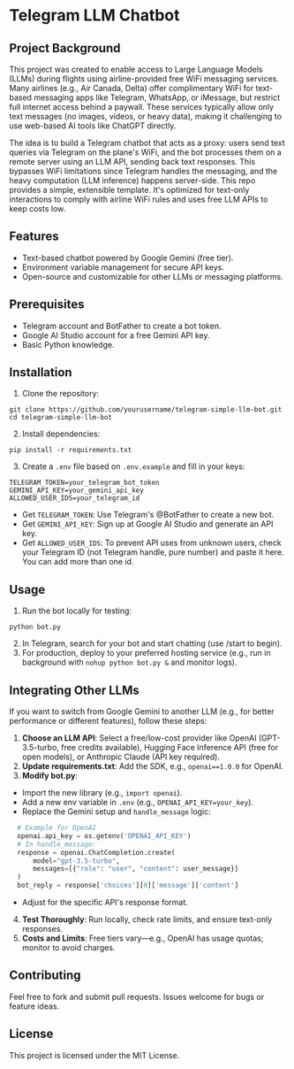 # Telegram LLM Chatbot

## Project Background

This project was created to enable access to Large Language Models (LLMs) during flights using airline-provided free WiFi messaging services. Many airlines (e.g., Air Canada, Delta) offer complimentary WiFi for text-based messaging apps like Telegram, WhatsApp, or iMessage, but restrict full internet access behind a paywall. These services typically allow only text messages (no images, videos, or heavy data), making it challenging to use web-based AI tools like ChatGPT directly.

The idea is to build a Telegram chatbot that acts as a proxy: users send text queries via Telegram on the plane's WiFi, and the bot processes them on a remote server using an LLM API, sending back text responses. This bypasses WiFi limitations since Telegram handles the messaging, and the heavy computation (LLM inference) happens server-side. This repo provides a simple, extensible template. It's optimized for text-only interactions to comply with airline WiFi rules and uses free LLM APIs to keep costs low.

## Features
- Text-based chatbot powered by Google Gemini (free tier).
- Environment variable management for secure API keys.
- Open-source and customizable for other LLMs or messaging platforms.

## Prerequisites
- Telegram account and BotFather to create a bot token.
- Google AI Studio account for a free Gemini API key[](https://aistudio.google.com/).
- Basic Python knowledge.

## Installation
1. Clone the repository:
```
git clone https://github.com/yourusername/telegram-simple-llm-bot.git
cd telegram-simple-llm-bot
```
2. Install dependencies:
```
pip install -r requirements.txt
```
3. Create a `.env` file based on `.env.example` and fill in your keys:
```
TELEGRAM_TOKEN=your_telegram_bot_token
GEMINI_API_KEY=your_gemini_api_key
ALLOWED_USER_IDS=your_telegram_id
```
- Get `TELEGRAM_TOKEN`: Use Telegram's @BotFather to create a new bot.
- Get `GEMINI_API_KEY`: Sign up at Google AI Studio and generate an API key.
- Get `ALLOWED_USER_IDS`: To prevent API uses from unknown users, check your Telegram ID (not Telegram handle, pure number) and paste it here. You can add more than one id.

## Usage
1. Run the bot locally for testing:
```
python bot.py
```
2. In Telegram, search for your bot and start chatting (use /start to begin).
3. For production, deploy to your preferred hosting service (e.g., run in background with `nohup python bot.py &` and monitor logs).

## Integrating Other LLMs
If you want to switch from Google Gemini to another LLM (e.g., for better performance or different features), follow these steps:

1. **Choose an LLM API**: Select a free/low-cost provider like OpenAI (GPT-3.5-turbo, free credits available), Hugging Face Inference API (free for open models), or Anthropic Claude (API key required).
2. **Update requirements.txt**: Add the SDK, e.g., `openai==1.0.0` for OpenAI.
3. **Modify bot.py**:
- Import the new library (e.g., `import openai`).
- Add a new env variable in `.env` (e.g., `OPENAI_API_KEY=your_key`).
- Replace the Gemini setup and `handle_message` logic:
```python
  # Example for OpenAI
  openai.api_key = os.getenv('OPENAI_API_KEY')
  # In handle_message:
  response = openai.ChatCompletion.create(
      model="gpt-3.5-turbo",
      messages=[{"role": "user", "content": user_message}]
  )
  bot_reply = response['choices'][0]['message']['content']
```
- Adjust for the specific API's response format.
4. **Test Thoroughly**: Run locally, check rate limits, and ensure text-only responses.
5. **Costs and Limits**: Free tiers vary—e.g., OpenAI has usage quotas; monitor to avoid charges.

## Contributing
Feel free to fork and submit pull requests. Issues welcome for bugs or feature ideas.

## License
This project is licensed under the MIT License.
